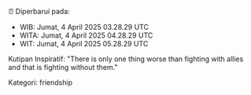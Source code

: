 ⏰ Diperbarui pada:
- WIB: Jumat, 4 April 2025 03.28.29 UTC
- WITA: Jumat, 4 April 2025 04.28.29 UTC
- WIT: Jumat, 4 April 2025 05.28.29 UTC

Kutipan Inspiratif:
"There is only one thing worse than fighting with allies and that is fighting without them."


Kategori: friendship

